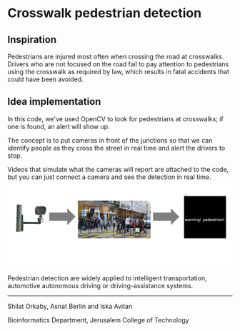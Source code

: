 # Crosswalk pedestrian detection

## Inspiration
Pedestrians are injured most often when crossing the road at crosswalks.
Drivers who are not focused on the road fail to pay attention to pedestrians using the crosswalk as required by law, which results in fatal accidents that could have been avoided.

## Idea implementation
In this code, we've used OpenCV to look for pedestrians at crosswalks; if one is found, an alert will show up. 

The concept is to put cameras in front of the junctions so that we can identify people as they cross the street in real time and alert the drivers to stop.

Videos that simulate what the cameras will report are attached to the code, but you can just connect a camera and see the detection in real time.
![](scheme_.png)


Pedestrian detection are widely applied to  intelligent transportation, automotive autonomous driving or driving-assistance systems. 

***

Shilat Orkaby, Asnat Berlin and Iska Avitan

Bioinformatics Department, Jerusalem College of Technology


